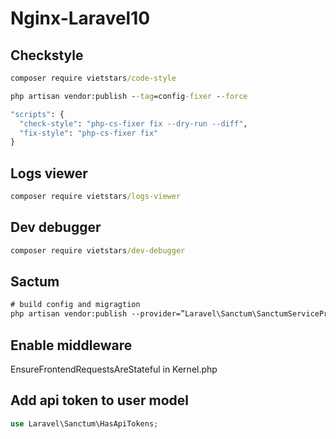# Nginx-Laravel10

## Checkstyle
```cmd
composer require vietstars/code-style

php artisan vendor:publish --tag=config-fixer --force

"scripts": {
  "check-style": "php-cs-fixer fix --dry-run --diff",
  "fix-style": "php-cs-fixer fix"
}
```

## Logs viewer
```cmd
composer require vietstars/logs-viewer
```

## Dev debugger
```cmd
composer require vietstars/dev-debugger
```

## Sactum
```cmd
# build config and migragtion
php artisan vendor:publish --provider=”Laravel\Sanctum\SanctumServiceProvider”
```
## Enable middleware
EnsureFrontendRequestsAreStateful in Kernel.php

## Add api token to user model
```php
use Laravel\Sanctum\HasApiTokens; 
```
